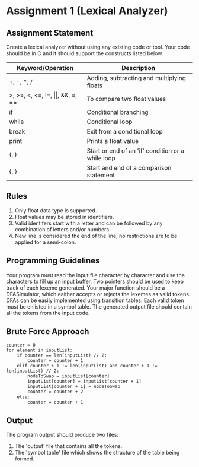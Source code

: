 # Assignment 1 (Lexical Analyzer)

## Assignment Statement
Create a lexical analyzer without using any existing code or tool. Your code should be in C and it should support the constructs listed below.

| Keyword/Operation      | Description |
| ----------- | ----------- |
| +, -, *, /     | Adding, subtracting and multiplying floats      |
| >, >=, <, <=, !=, \|\|, &&, =, ==  | To compare two float values      |
| if     | Conditional branching      |
| while  | Conditional loop       |
| break    | Exit from a conditional loop     |
| print | Prints a float value    |
| (, )     | Start or end of an 'if' condition or a while loop       |
| {, }  | Start and end of a comparison statement      |

## Rules
1. Only float data type is supported.
2. Float values may be stored in identifiers.
3. Valid identifers start with a letter and can be followed by any combination of letters and/or numbers.
4. New line is considered the end of the line, no restrictions are to be applied for a semi-colon.

## Programming Guidelines
Your program must read the input file character by character and use the characters to fill up an input buffer. Two pointers should be used to keep track of each lexeme generated. Your major function should be a DFASimulator, which eaither accepts or rejects the lexemes as valid tokens. DFAs can be easily implemented using transition tables. Each valid token must be enlisted in a symbol table. The generated output file should contain all the tokens from the input code.

## Brute Force Approach
```
counter = 0
for element in inputList:
    if counter == len(inputList) // 2:
        counter = counter + 1
    elif counter + 1 != len(inputList) and counter + 1 != len(inputList) // 2:
        nodeToSwap = inputList[counter]
        inputList[counter] = inputList[counter + 1]
        inputList[counter + 1] = nodeToSwap
        counter = counter + 2
    else:
        counter = counter + 1

```

## Output
The program output should produce two files:
1. The 'output' file that contains all the tokens.
2. The 'symbol table' file which shows the structure of the table being formed.

